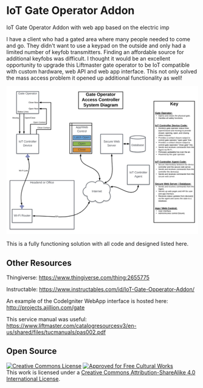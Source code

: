 # IoT Gate Operator Addon
IoT Gate Operator Addon with web app based on the electric imp

I have a client who had a gated area where many people needed to come and go. They didn't want to use a keypad on the outside and only had a limited number of keyfob transmitters. Finding an affordable source for additional keyfobs was difficult. I thought it would be an excellent opportunity to upgrade this Liftmaster gate operator to be IoT compatible with custom hardware, web API and web app interface. This not only solved the mass access problem it opened up additional functionality as well!

![System Diagram](https://github.com/ThingEngineer/IoT-Gate-Operator-Addon/raw/master/docs/images/gate-access-controller-system-diagram.jpg)

This is a fully functioning solution with all code and designed listed here.

## Other Resources
Thingiverse: https://www.thingiverse.com/thing:2655775

Instructable: https://www.instructables.com/id/IoT-Gate-Opperator-Addon/

An example of the CodeIgniter WebApp interface is hosted here: http://projects.ajillion.com/gate

This service manual was useful: https://www.liftmaster.com/catalogresourcesv3/en-us/shared/files/tucmanuals/pas002.pdf


## Open Source
<a rel="license" href="http://creativecommons.org/licenses/by-sa/4.0/"><img alt="Creative Commons License" style="border-width:0" src="http://i.creativecommons.org/l/by-sa/4.0/88x31.png" /></a>  <a rel="license" href="http://creativecommons.org/freeworks"><img alt="Approved for Free Cultural Works" style="border-width:0" height="32" width="32" src="http://creativecommons.org/images/deed/seal.png" /></a><br />This work is licensed under a <a rel="license" href="http://creativecommons.org/licenses/by-sa/4.0/">Creative Commons Attribution-ShareAlike 4.0 International License</a>.
